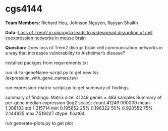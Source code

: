 # cgs4144

**Team Members:** Richard Hou, Johnson Nguyen, Rayyan Shaikh

**Data:** [Loss of Trem2 in microglia leads to widespread disruption of cell coexpression networks in mouse brain](https://pubmed.ncbi.nlm.nih.gov/29906661/)

**Question:** Does loss of Trem2 disrupt brain cell communication networks in a way that increases vulnerability to Alzheimer’s disease?

installed packges from requirements.txt

run id-to-geneName-script.py to get new tsv (expression_with_gene_names.tsv)

run expression-matrix-script.py to get summary of findings

summary of findings:
Matrix size: 41249 genes × 483 samples
Summary of per-gene median expression (log2 scale):
count 41249.000000
mean 1.308183
std 1.315714
min 0.195652
25% 0.196322
50% 0.920552
75% 2.144825
max 7.519327
dtype: float64

run generate-plots.py to get plot
